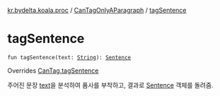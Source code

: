 [kr.bydelta.koala.proc](../index.md) / [CanTagOnlyAParagraph](index.md) / [tagSentence](./tag-sentence.md)

# tagSentence

`fun tagSentence(text: `[`String`](https://kotlinlang.org/api/latest/jvm/stdlib/kotlin/-string/index.html)`): `[`Sentence`](../../kr.bydelta.koala.data/-sentence/index.md)

Overrides [CanTag.tagSentence](../-can-tag/tag-sentence.md)

주어진 문장 [text](tag-sentence.md#kr.bydelta.koala.proc.CanTagOnlyAParagraph$tagSentence(kotlin.String)/text)을 분석하여 품사를 부착하고, 결과로 [Sentence](../../kr.bydelta.koala.data/-sentence/index.md) 객체를 돌려줌.

